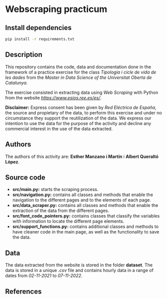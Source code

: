 # Webscraping practicum

## Install dependencies

```bash
pip install -r requirements.txt
```

## Description

This repository contains the code, data and documentation done in the framework
of a practice exercise for the class *Tipologia i cicle de vida de les dades*
from the *Master in Data Science of the Universitat Oberta de Catalunya*.

The exercise consisted in extracting data using *Web Scraping* with Python from
the website *https://www.esios.ree.es/es/*.

**Disclaimer:** Express consent has been given by *Red Eléctrica de España*, the
source and propietary of the data, to perform this exercise and under no
circumstance they support the reutilization of the data. We express our
intention to use the data for the purpose of the activity and decline any
commercial interest in the use of the data extracted.

## Authors 

The authors of this activity are: **Esther Manzano i Martín** i **Albert
Queraltó López**.

## Source code

* **src/__main__.py:** starts the scraping process.
* **src/navigation.py:** contains all classes and methods that enable the
  navigation to the different pages and to the elements of each page.
* **src/data_scraper.py:** contains all classes and methods that enable the
  extraction of the data from the different pages.
* **src/font_code_pointers.py:** contains classes that classify the variables
  with information to locate the different page elements.
* **src/support_functions.py:** contains additional classes and methods to have
  cleaner code in the main page, as well as the functionality to save the data.

## Data

The data extracted from the website is stored in the folder **dataset**. The
data is stored in a unique *.csv* file and contains hourly data in a range of
dates from *02-11-2021* to *07-11-2022*.


## References
